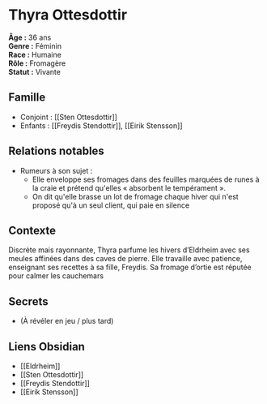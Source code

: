 # Thyra Ottesdottir

**Âge :** 36 ans  
**Genre :** Féminin  
**Race :** Humaine  
**Rôle :** Fromagère  
**Statut :** Vivante

## Famille
- Conjoint : [[Sten Ottesdottir]]
- Enfants : [[Freydis Stendottir]], [[Eirik Stensson]]

## Relations notables
- Rumeurs à son sujet :
	- Elle enveloppe ses fromages dans des feuilles marquées de runes à la craie et prétend qu'elles « absorbent le tempérament ».
	- On dit qu'elle brasse un lot de fromage chaque hiver qui n'est proposé qu'à un seul client, qui paie en silence

## Contexte
Discrète mais rayonnante, Thyra parfume les hivers d’Eldrheim avec ses meules affinées dans des caves de pierre. Elle travaille avec patience, enseignant ses recettes à sa fille, Freydis. Sa fromage d’ortie est réputée pour calmer les cauchemars

## Secrets
- (À révéler en jeu / plus tard)

## Liens Obsidian
- [[Eldrheim]]
- [[Sten Ottesdottir]]
- [[Freydis Stendottir]]
- [[Eirik Stensson]]
